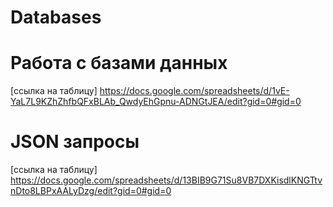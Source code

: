 # Databases

# Работа с базами данных
[ссылка на таблицу]
https://docs.google.com/spreadsheets/d/1vE-YaL7L9KZhZhfbQFxBLAb_QwdyEhGpnu-ADNGtJEA/edit?gid=0#gid=0

# JSON запросы
[cсылка на таблицу]
https://docs.google.com/spreadsheets/d/13BIB9G71Su8VB7DXKisdlKNGTtvnDto8LBPxAALyDzg/edit?gid=0#gid=0
